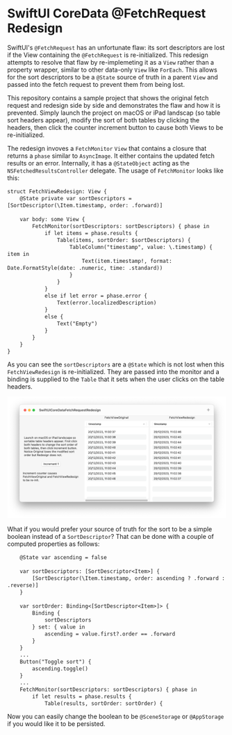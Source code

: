 # SwiftUI CoreData @FetchRequest Redesign

SwiftUI's `@FetchRequest` has an unfortunate flaw: its sort descriptors are lost if the View containing the `@FetchRequest` is re-initialized. This redesign attempts to resolve that flaw by re-implemeting it as a `View` rather than a property wrapper, similar to other data-only `View` like `ForEach`. This allows for the sort descriptors to be a `@State` source of truth in a parent `View` and passed into the fetch request to prevent them from being lost.

This repository contains a sample project that shows the original fetch request and redesign side by side and demonstrates the flaw and how it is prevented. Simply launch the project on macOS or iPad landscap (so table sort headers appear), modify the sort of both tables by clicking the headers, then click the counter increment button to cause both Views to be re-initialized.

The redesign invoves a `FetchMonitor` `View` that contains a closure that returns a `phase` similar to `AsyncImage`. It either contains the updated fetch results or an error. Internally, it has a `@StateObject` acting as the `NSFetchedResultsController` delegate. The usage of `FetchMonitor` looks like this:
```
struct FetchViewRedesign: View {
    @State private var sortDescriptors = [SortDescriptor(\Item.timestamp, order: .forward)]
    
    var body: some View {
        FetchMonitor(sortDescriptors: sortDescriptors) { phase in
            if let items = phase.results {
                Table(items, sortOrder: $sortDescriptors) {
                    TableColumn("timestamp", value: \.timestamp) { item in
                        Text(item.timestamp!, format: Date.FormatStyle(date: .numeric, time: .standard))
                    }
                }
            }
            else if let error = phase.error {
                Text(error.localizedDescription)
            }
            else {
                Text("Empty")
            }
        }
    }
}
```
As you can see the `sortDescriptors` are a `@State` which is not lost when this `FetchViewRedesign` is re-initialized. They are passed into the monitor and a binding is supplied to the `Table` that it sets when the user clicks on the table headers.

![Screenshot](/Screenshots/Screenshot%202023-12-20%20at%2011.17.09.png)

What if you would prefer your source of truth for the sort to be a simple boolean instead of a `SortDescriptor`? That can be done with a couple of computed properties as follows:

```
    @State var ascending = false

    var sortDescriptors: [SortDescriptor<Item>] {
        [SortDescriptor(\Item.timestamp, order: ascending ? .forward : .reverse)]
    }
    
    var sortOrder: Binding<[SortDescriptor<Item>]> {
        Binding {
            sortDescriptors
        } set: { value in
            ascending = value.first?.order == .forward
        }
    }
	...
    Button("Toggle sort") {
        ascending.toggle()
    }
	...
	FetchMonitor(sortDescriptors: sortDescriptors) { phase in
        if let results = phase.results {
            Table(results, sortOrder: sortOrder) {

```
Now you can easily change the boolean to be `@SceneStorage` or `@AppStorage` if you would like it to be persisted.